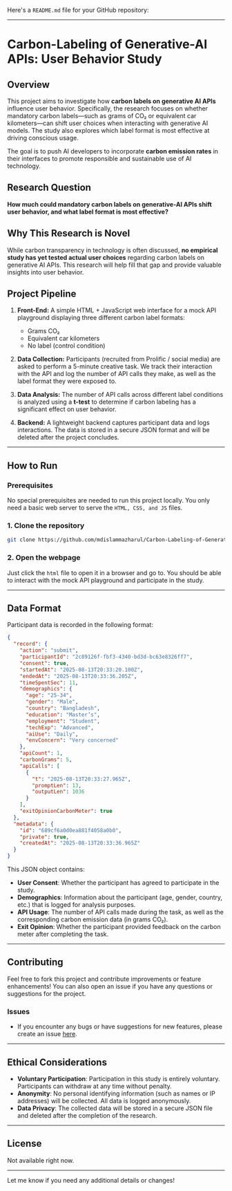 Here's a `README.md` file for your GitHub repository:

---

# Carbon-Labeling of Generative-AI APIs: User Behavior Study

## Overview

This project aims to investigate how **carbon labels on generative AI APIs** influence user behavior. Specifically, the research focuses on whether mandatory carbon labels—such as grams of CO₂ or equivalent car kilometers—can shift user choices when interacting with generative AI models. The study also explores which label format is most effective at driving conscious usage.

The goal is to push AI developers to incorporate **carbon emission rates** in their interfaces to promote responsible and sustainable use of AI technology.

## Research Question

**How much could mandatory carbon labels on generative-AI APIs shift user behavior, and what label format is most effective?**

## Why This Research is Novel

While carbon transparency in technology is often discussed, **no empirical study has yet tested actual user choices** regarding carbon labels on generative AI APIs. This research will help fill that gap and provide valuable insights into user behavior.

## Project Pipeline

1. **Front-End:** A simple HTML + JavaScript web interface for a mock API playground displaying three different carbon label formats:

   - Grams CO₂
   - Equivalent car kilometers
   - No label (control condition)

2. **Data Collection:** Participants (recruited from Prolific / social media) are asked to perform a 5-minute creative task. We track their interaction with the API and log the number of API calls they make, as well as the label format they were exposed to.

3. **Data Analysis:** The number of API calls across different label conditions is analyzed using a **t-test** to determine if carbon labeling has a significant effect on user behavior.

4. **Backend:** A lightweight backend captures participant data and logs interactions. The data is stored in a secure JSON format and will be deleted after the project concludes.

---

## How to Run

### Prerequisites

No special prerequisites are needed to run this project locally. You only need a basic web server to serve the `HTML, CSS, and JS` files.

### 1. Clone the repository

```bash
git clone https://github.com/mdislammazharul/Carbon-Labeling-of-Generative-AI-APIs.git
```

### 2. Open the webpage

Just click the `html` file to open it in a browser and go to. You should be able to interact with the mock API playground and participate in the study.

---

## Data Format

Participant data is recorded in the following format:

```json
{
  "record": {
    "action": "submit",
    "participantId": "2c89126f-fbf3-4340-bd3d-bc63e8326ff7",
    "consent": true,
    "startedAt": "2025-08-13T20:33:20.100Z",
    "endedAt": "2025-08-13T20:33:36.205Z",
    "timeSpentSec": 11,
    "demographics": {
      "age": "25-34",
      "gender": "Male",
      "country": "Bangladesh",
      "education": "Master’s",
      "employment": "Student",
      "techExp": "Advanced",
      "aiUse": "Daily",
      "envConcern": "Very concerned"
    },
    "apiCount": 1,
    "carbonGrams": 5,
    "apiCalls": [
      {
        "t": "2025-08-13T20:33:27.965Z",
        "promptLen": 13,
        "outputLen": 1036
      }
    ],
    "exitOpinionCarbonMeter": true
  },
  "metadata": {
    "id": "689cf6a0d0ea881f4058a0b0",
    "private": true,
    "createdAt": "2025-08-13T20:33:36.965Z"
  }
}
```

This JSON object contains:

- **User Consent**: Whether the participant has agreed to participate in the study.
- **Demographics**: Information about the participant (age, gender, country, etc.) that is logged for analysis purposes.
- **API Usage**: The number of API calls made during the task, as well as the corresponding carbon emission data (in grams CO₂).
- **Exit Opinion**: Whether the participant provided feedback on the carbon meter after completing the task.

---

## Contributing

Feel free to fork this project and contribute improvements or feature enhancements! You can also open an issue if you have any questions or suggestions for the project.

### Issues

- If you encounter any bugs or have suggestions for new features, please create an issue [here](https://github.com/mdislammazharul/Carbon-Labeling-of-Generative-AI-APIs/issues).

---

## Ethical Considerations

- **Voluntary Participation**: Participation in this study is entirely voluntary. Participants can withdraw at any time without penalty.
- **Anonymity**: No personal identifying information (such as names or IP addresses) will be collected. All data is logged anonymously.
- **Data Privacy**: The collected data will be stored in a secure JSON file and deleted after the completion of the research.

---

## License

Not available right now.

---

Let me know if you need any additional details or changes!
